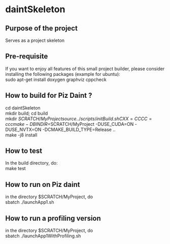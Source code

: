 # daintSkeleton

## Purpose of the project
Serves as a project skeleton

## Pre-requisite
If you want to enjoy all features of this small project builder, please consider installing the following packages (example for ubuntu):  
sudo apt-get install doxygen graphviz cppcheck

## How to build for Piz Daint ?
cd daintSkeleton  
mkdir build; cd build  
mkdir $SCRATCH/MyProject  
source ../scripts/initBuild.sh  
CXX=CC CC=cc cmake -DBINDIR=$SCRATCH/MyProject -DUSE_CUDA=ON -DUSE_NVTX=ON -DCMAKE_BUILD_TYPE=Release ..  
make -j8 install  

## How to test
In the build directory, do:  
make test  

## How to run on Piz daint
in the directory  $SCRATCH/MyProject, do  
sbatch ./launchApp1.sh

## How to run a profiling version
in the directory  $SCRATCH/MyProject, do  
sbatch ./launchApp1WithProfiling.sh


